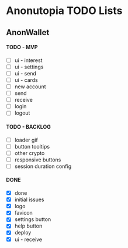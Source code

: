# Anonutopia TODO Lists

## AnonWallet

#### TODO - MVP

- [ ] ui - interest
- [ ] ui - settings
- [ ] ui - send
- [ ] ui - cards
- [ ] new account
- [ ] send
- [ ] receive
- [ ] login
- [ ] logout

#### TODO - BACKLOG

- [ ] loader gif
- [ ] button tooltips
- [ ] other crypto
- [ ] responsive buttons
- [ ] session duration config

#### DONE

- [x] done
- [x] initial issues
- [x] logo
- [x] favicon
- [x] settings button
- [x] help button
- [x] deploy
- [x] ui - receive
